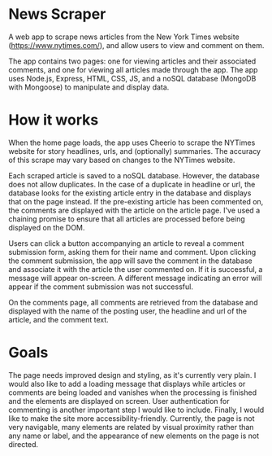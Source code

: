 # News Scraper

A web app to scrape news articles from the New York Times website (https://www.nytimes.com/), and allow users to view and comment on them.

The app contains two pages: one for viewing articles and their associated comments, and one for viewing all articles made through the app. The app uses Node.js, Express, HTML, CSS, JS, and a noSQL database (MongoDB with Mongoose) to manipulate and display data.

# How it works

When the home page loads, the app uses Cheerio to scrape the NYTimes website for story headlines, urls, and (optionally) summaries. The accuracy of this scrape may vary based on changes to the NYTimes website.

Each scraped article is saved to a noSQL database. However, the database does not allow duplicates. In the case of a duplicate in headline or url, the database looks for the existing article entry in the database and displays that on the page instead. If the pre-existing article has been commented on, the comments are displayed with the article on the article page. I've used a chaining promise to ensure that all articles are processed before being displayed on the DOM.

Users can click a button accompanying an article to reveal a comment submission form, asking them for their name and comment. Upon clicking the comment submission, the app will save the comment in the database and associate it with the article the user commented on. If it is successful, a message will appear on-screen. A different message indicating an error will appear if the comment submission was not successful.

On the comments page, all comments are retrieved from the database and displayed with the name of the posting user, the headline and url of the article, and the comment text.

# Goals

The page needs improved design and styling, as it's currently very plain. I would also like to add a loading message that displays while articles or comments are being loaded and vanishes when the processing is finished and the elements are displayed on screen. User authentication for commenting is another important step I would like to include. Finally, I would like to make the site more accessibility-friendly. Currently, the page is not very navigable, many elements are related by visual proximity rather than any name or label, and the appearance of new elements on the page is not directed.